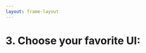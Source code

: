 ```yaml
---
layout: frame-layout
---
```


# 3. Choose your favorite UI:

<RadioGroup>

<RadioCard href="/guide/cross/flutter.html#blank" label="Blank" icon="https://cdn.svgporn.com/logos/css-3.svg" />

</RadioGroup>